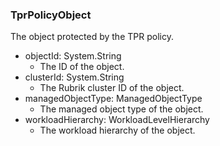### TprPolicyObject
The object protected by the TPR policy.

- objectId: System.String
  - The ID of the object.
- clusterId: System.String
  - The Rubrik cluster ID of the object.
- managedObjectType: ManagedObjectType
  - The managed object type of the object.
- workloadHierarchy: WorkloadLevelHierarchy
  - The workload hierarchy of the object.
